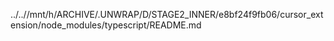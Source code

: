 ../..//mnt/h/ARCHIVE/.UNWRAP/D/STAGE2_INNER/e8bf24f9fb06/cursor_extension/node_modules/typescript/README.md
